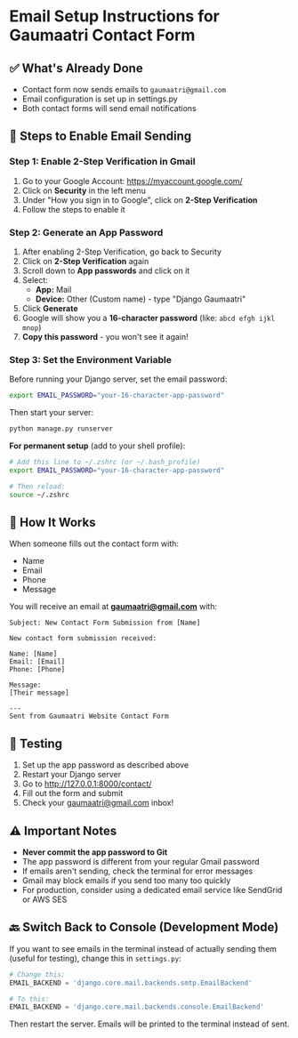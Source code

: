# Email Setup Instructions for Gaumaatri Contact Form

## ✅ What's Already Done
- Contact form now sends emails to `gaumaatri@gmail.com`
- Email configuration is set up in settings.py
- Both contact forms will send email notifications

## 🔧 Steps to Enable Email Sending

### Step 1: Enable 2-Step Verification in Gmail
1. Go to your Google Account: https://myaccount.google.com/
2. Click on **Security** in the left menu
3. Under "How you sign in to Google", click on **2-Step Verification**
4. Follow the steps to enable it

### Step 2: Generate an App Password
1. After enabling 2-Step Verification, go back to Security
2. Click on **2-Step Verification** again
3. Scroll down to **App passwords** and click on it
4. Select:
   - **App:** Mail
   - **Device:** Other (Custom name) - type "Django Gaumaatri"
5. Click **Generate**
6. Google will show you a **16-character password** (like: `abcd efgh ijkl mnop`)
7. **Copy this password** - you won't see it again!

### Step 3: Set the Environment Variable

Before running your Django server, set the email password:

```bash
export EMAIL_PASSWORD="your-16-character-app-password"
```

Then start your server:
```bash
python manage.py runserver
```

**For permanent setup** (add to your shell profile):
```bash
# Add this line to ~/.zshrc (or ~/.bash_profile)
export EMAIL_PASSWORD="your-16-character-app-password"

# Then reload:
source ~/.zshrc
```

## 📧 How It Works

When someone fills out the contact form with:
- Name
- Email
- Phone
- Message

You will receive an email at **gaumaatri@gmail.com** with:
```
Subject: New Contact Form Submission from [Name]

New contact form submission received:

Name: [Name]
Email: [Email]
Phone: [Phone]

Message:
[Their message]

---
Sent from Gaumaatri Website Contact Form
```

## 🧪 Testing

1. Set up the app password as described above
2. Restart your Django server
3. Go to http://127.0.0.1:8000/contact/
4. Fill out the form and submit
5. Check your gaumaatri@gmail.com inbox!

## ⚠️ Important Notes

- **Never commit the app password to Git**
- The app password is different from your regular Gmail password
- If emails aren't sending, check the terminal for error messages
- Gmail may block emails if you send too many too quickly
- For production, consider using a dedicated email service like SendGrid or AWS SES

## 🔙 Switch Back to Console (Development Mode)

If you want to see emails in the terminal instead of actually sending them (useful for testing), change this in `settings.py`:

```python
# Change this:
EMAIL_BACKEND = 'django.core.mail.backends.smtp.EmailBackend'

# To this:
EMAIL_BACKEND = 'django.core.mail.backends.console.EmailBackend'
```

Then restart the server. Emails will be printed to the terminal instead of sent.

